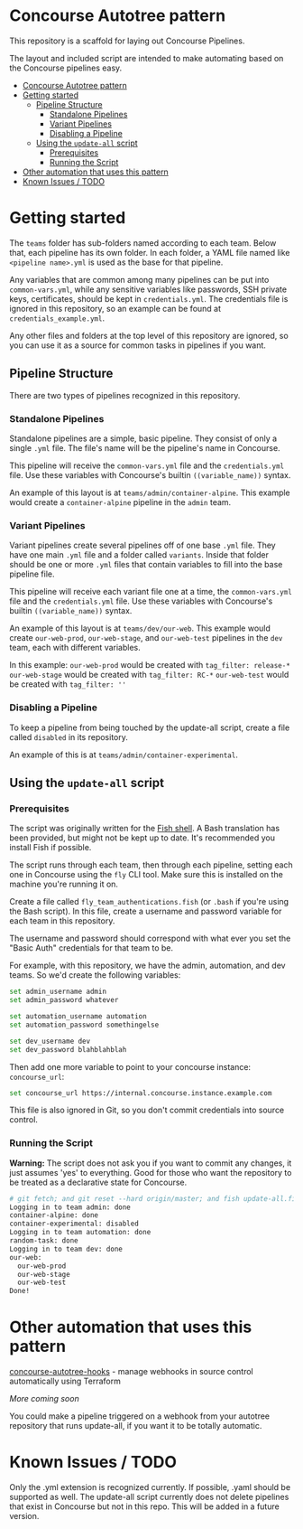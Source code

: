 # Concourse Autotree pattern

This repository is a scaffold for laying out Concourse Pipelines.

The layout and included script are intended to make automating based on the Concourse pipelines easy.

<!-- MDTOC maxdepth:6 firsth1:1 numbering:0 flatten:0 bullets:1 updateOnSave:1 -->

- [Concourse Autotree pattern](#Concourse-Autotree-pattern)
- [Getting started](#Getting-started)
   - [Pipeline Structure](#Pipeline-Structure)
      - [Standalone Pipelines](#Standalone-Pipelines)
      - [Variant Pipelines](#Variant-Pipelines)
      - [Disabling a Pipeline](#Disabling-a-Pipeline)
   - [Using the `update-all` script](#Using-the-update-all-script)
      - [Prerequisites](#Prerequisites)
      - [Running the Script](#Running-the-Script)
- [Other automation that uses this pattern](#Other-automation-that-uses-this-pattern)
- [Known Issues / TODO](#Known-Issues-TODO)

<!-- /MDTOC -->

# Getting started

The `teams` folder has sub-folders named according to each team. Below that, each pipeline has its own folder. In each folder, a YAML file named like `<pipeline name>.yml` is used as the base for that pipeline.

Any variables that are common among many pipelines can be put into `common-vars.yml`, while any sensitive variables like passwords, SSH private keys, certificates, should be kept in `credentials.yml`. The credentials file is ignored in this repository, so an example can be found at `credentials_example.yml`.

Any other files and folders at the top level of this repository are ignored, so you can use it as a source for common tasks in pipelines if you want.

## Pipeline Structure

There are two types of pipelines recognized in this repository.

### Standalone Pipelines

Standalone pipelines are a simple, basic pipeline. They consist of only a single `.yml` file. The file's name will be the pipeline's name in Concourse.

This pipeline will receive the `common-vars.yml` file and the `credentials.yml` file. Use these variables with Concourse's builtin `((variable_name))` syntax.

An example of this layout is at `teams/admin/container-alpine`. This example would create a `container-alpine` pipeline in the `admin` team.


### Variant Pipelines

Variant pipelines create several pipelines off of one base `.yml` file. They have one main `.yml` file and a folder called `variants`. Inside that folder should be one or more `.yml` files that contain variables to fill into the base pipeline file.

This pipeline will receive each variant file one at a time, the `common-vars.yml` file and the `credentials.yml` file. Use these variables with Concourse's builtin `((variable_name))` syntax.

An example of this layout is at `teams/dev/our-web`. This example would create `our-web-prod`, `our-web-stage`, and `our-web-test` pipelines in the `dev` team, each with different variables.

In this example:
`our-web-prod` would be created with `tag_filter: release-*`
`our-web-stage` would be created with `tag_filter: RC-*`
`our-web-test` would be created with `tag_filter: ''`


### Disabling a Pipeline

To keep a pipeline from being touched by the update-all script, create a file called `disabled` in its repository.

An example of this is at `teams/admin/container-experimental`.

## Using the `update-all` script

### Prerequisites

The script was originally written for the [Fish shell](https://fishshell.com). A Bash translation has been provided, but might not be kept up to date. It's recommended you install Fish if possible.

The script runs through each team, then through each pipeline, setting each one in Concourse using the `fly` CLI tool. Make sure this is installed on the machine you're running it on.

Create a file called `fly_team_authentications.fish` (or `.bash` if you're using the Bash script). In this file, create a username and password variable for each team in this repository.

The username and password should correspond with what ever you set the "Basic Auth" credentials for that team to be.

For example, with this repository, we have the admin, automation, and dev teams. So we'd create the following variables:

```sh
set admin_username admin
set admin_password whatever

set automation_username automation
set automation_password somethingelse

set dev_username dev
set dev_password blahblahblah
```

Then add one more variable to point to your concourse instance: `concourse_url`:
```sh
set concourse_url https://internal.concourse.instance.example.com
```

This file is also ignored in Git, so you don't commit credentials into source control.

### Running the Script

**Warning:** The script does not ask you if you want to commit any changes, it just assumes 'yes' to everything. Good for those who want the repository to be treated as a declarative state for Concourse.

```sh
# git fetch; and git reset --hard origin/master; and fish update-all.fish
Logging in to team admin: done
container-alpine: done
container-experimental: disabled
Logging in to team automation: done
random-task: done
Logging in to team dev: done
our-web:
  our-web-prod
  our-web-stage
  our-web-test
Done!
```

# Other automation that uses this pattern

[concourse-autotree-hooks](https://github.com/tprobinson/concourse-autotree-hooks) - manage webhooks in source control automatically using Terraform

*More coming soon*

You could make a pipeline triggered on a webhook from your autotree repository that runs update-all, if you want it to be totally automatic.

# Known Issues / TODO

Only the .yml extension is recognized currently. If possible, .yaml should be supported as well.
The update-all script currently does not delete pipelines that exist in Concourse but not in this repo. This will be added in a future version.
